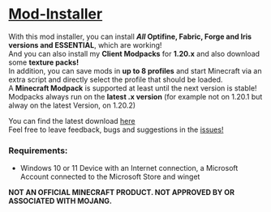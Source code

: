 # [Mod-Installer](https://github.com/ZoeyVid/Mod-Installer)
With this mod installer, you can install **_All_ Optifine, Fabric, Forge and Iris versions and ESSENTIAL**, which are working! <br/>
And you can also install my **Client Modpacks** for **1.20.x** and also download some **texture packs!** <br/>
In addition, you can save mods in **up to 8 profiles** and start Minecraft via an extra script and directly select the profile that should be loaded. <br/>
A **Minecraft Modpack** is supported at least until the next version is stable! <br/>
Modpacks always run on the **latest .x version** (for example not on 1.20.1 but alway on the latest Version, on 1.20.2) <br/>

You can find the latest download [here](https://github.com/ZoeyVid/Mod-Installer/releases/latest/download/Installer.bat) <br/>
Feel free to leave feedback, bugs and suggestions in the [issues!](https://github.com/ZoeyVid/Mod-Installer/issues) <br/>

### Requirements:
 - Windows 10 or 11 Device with an Internet connection, a Microsoft Account connected to the Microsoft Store and winget

**NOT AN OFFICIAL MINECRAFT PRODUCT. NOT APPROVED BY OR ASSOCIATED WITH MOJANG.**
